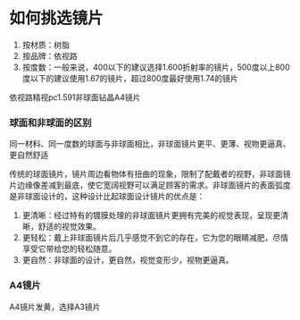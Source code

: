 # 如何挑选镜片
1. 按材质：树脂
2. 按品牌：依视路
3. 按度数：一般来说，400以下的建议选择1.600折射率的镜片，500度以上800度以下的建议使用1.67的镜片，超过800度最好使用1.74的镜片


依视路精视pc1.591非球面钻晶A4镜片

### 球面和非球面的区别
同一材料、同一度数的球面与非球面相比，非球面镜片更平、更薄、视物更逼真、更自然舒适

传统的球面镜片，镜片周边看物体有扭曲的现象，限制了配戴者的视野，非球面镜片边缘像差减到最底，使它宽阔视野可以满足顾客的需求。非球面镜片的表面弧度是非球面设计的，这种设计比起球面设计镜片的优点是：
1. 更清晰：经过特有的镀膜处理的非球面镜片更拥有完美的视觉表现，呈现更清晰，舒适的视觉效果。
2. 更轻松：戴上非球面镜片后几乎感觉不到它的存在，它为您的眼睛减肥，尽情享受它带给您的轻松随意。
3. 更自然：非球面的设计，更自然，视觉变形少，视物更逼真。


### A4镜片
A4镜片发黄，选择A3镜片

